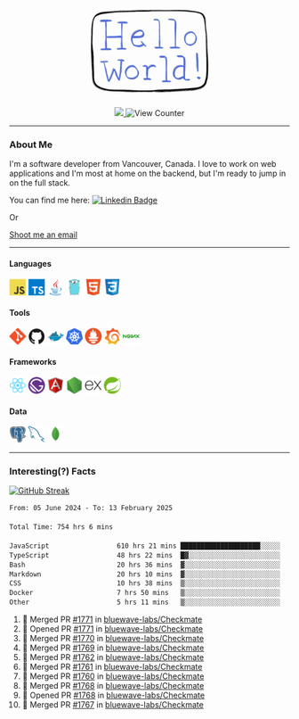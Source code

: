 <div align="center">
    <img src="./img/hello_world.webp" height="200px" width="">
    <div>
        <a href="https://www.linkedin.com/in/ajhollid">
            <img src="https://img.shields.io/badge/LinkedIn-blue"/>
        </a>
        <img src="https://komarev.com/ghpvc/?username=ajhollid&color=yellow" alt="View Counter">
    </div>
</div>

---

### About Me

I'm a software developer from Vancouver, Canada. I love to work on web applications and I'm most at home on the backend, but I'm ready to jump in on the full stack.

You can find me here: [![Linkedin Badge](https://img.shields.io/badge/-ajhollid-blue?style=flat&logo=Linkedin&logoColor=white)](https://www.linkedin.com/in/ajhollid)

Or

[Shoot me an email](mailto:ajhollid@gmail.com)

---

#### Languages

<div>
    <img src="./img/devicons/javascript-original.svg" width=30 height=30 alt="JavaScript">
    <img src="/img/devicons/typescript-original.svg" width=30 height=30 alt="TypeScript">
    <img src="./img/devicons/java-original.svg" width=30 height=30 alt="Java">
    <img src="./img/devicons/go-original.svg" width=30 height=30 alt="Golang">
    <img src="./img/devicons/html5-original.svg" width=30 height=30 alt="HTML 5">
    <img src="./img/devicons/css3-original.svg" width=30 height=30 alt="CSS 3">
</div>

#### Tools

<div>
    <img src="./img/devicons/git-original.svg" width=30 height=30 alt="Git">
    <img src="./img/devicons/github-original.svg" width=30 height=30 alt="Github">
    <img src="./img/devicons/docker-original.svg" width=30 
    height=30 alt="Docker">
    <img src="./img/devicons/kubernetes-original.svg" width=30 height=30 alt="K8">
    <img src="./img/devicons/prometheus-original.svg" width=30 height=30 alt="Prometheus">
    <img src="./img/devicons/grafana-original.svg" width=30 height=30 alt="Grafana">
    <img src="./img/devicons/nginx-original.svg" width=30 height=30 alt="Nginx">
</div>

#### Frameworks

<div>
    <img src="./img/devicons/react-original.svg" width=30 height=30 alt="React">
    <img src="./img/devicons/gatsby-original.svg" width=30 height=30 alt="Gatsby">
    <img src="./img/devicons/angularjs-original.svg" width=30 height=30 alt="AngularJS">
    <img src="./img/devicons/nodejs-original.svg" width=30 height=30 alt="NodeJS">
    <img src="./img/devicons/express-original.svg" width=30 height=30 alt="Express">
    <img src="./img/devicons/spring-original.svg" width=30 height=30 alt="Spring">
</div>

#### Data

<div>
    <img src="./img/devicons/postgresql-original.svg" width=30 height=30 alt="Postgresql">
    <img src="./img/devicons/mysql-original.svg" width=30 height=30 alt="Mysql">
    <img src="./img/devicons/mongodb-original.svg" width=30 height=30 alt="MongoDB">
</div>

---

### Interesting(?) Facts

[![GitHub Streak](http://github-readme-streak-stats.herokuapp.com?user=ajhollid)](https://git.io/streak-stats)

 <!--START_SECTION:waka-->

```txt
From: 05 June 2024 - To: 13 February 2025

Total Time: 754 hrs 6 mins

JavaScript                 610 hrs 21 mins ████████████████████░░░░░   80.39 %
TypeScript                 48 hrs 22 mins  █▓░░░░░░░░░░░░░░░░░░░░░░░   06.37 %
Bash                       20 hrs 36 mins  ▓░░░░░░░░░░░░░░░░░░░░░░░░   02.71 %
Markdown                   20 hrs 10 mins  ▓░░░░░░░░░░░░░░░░░░░░░░░░   02.66 %
CSS                        10 hrs 38 mins  ▒░░░░░░░░░░░░░░░░░░░░░░░░   01.40 %
Docker                     7 hrs 50 mins   ▒░░░░░░░░░░░░░░░░░░░░░░░░   01.03 %
Other                      5 hrs 11 mins   ▒░░░░░░░░░░░░░░░░░░░░░░░░   00.68 %
```

<!--END_SECTION:waka-->


<!--START_SECTION:activity-->
1. 🎉 Merged PR [#1771](https://github.com/bluewave-labs/Checkmate/pull/1771) in [bluewave-labs/Checkmate](https://github.com/bluewave-labs/Checkmate)
2. 💪 Opened PR [#1771](https://github.com/bluewave-labs/Checkmate/pull/1771) in [bluewave-labs/Checkmate](https://github.com/bluewave-labs/Checkmate)
3. 🎉 Merged PR [#1770](https://github.com/bluewave-labs/Checkmate/pull/1770) in [bluewave-labs/Checkmate](https://github.com/bluewave-labs/Checkmate)
4. 🎉 Merged PR [#1769](https://github.com/bluewave-labs/Checkmate/pull/1769) in [bluewave-labs/Checkmate](https://github.com/bluewave-labs/Checkmate)
5. 🎉 Merged PR [#1762](https://github.com/bluewave-labs/Checkmate/pull/1762) in [bluewave-labs/Checkmate](https://github.com/bluewave-labs/Checkmate)
6. 🎉 Merged PR [#1761](https://github.com/bluewave-labs/Checkmate/pull/1761) in [bluewave-labs/Checkmate](https://github.com/bluewave-labs/Checkmate)
7. 🎉 Merged PR [#1760](https://github.com/bluewave-labs/Checkmate/pull/1760) in [bluewave-labs/Checkmate](https://github.com/bluewave-labs/Checkmate)
8. 🎉 Merged PR [#1768](https://github.com/bluewave-labs/Checkmate/pull/1768) in [bluewave-labs/Checkmate](https://github.com/bluewave-labs/Checkmate)
9. 💪 Opened PR [#1768](https://github.com/bluewave-labs/Checkmate/pull/1768) in [bluewave-labs/Checkmate](https://github.com/bluewave-labs/Checkmate)
10. 🎉 Merged PR [#1767](https://github.com/bluewave-labs/Checkmate/pull/1767) in [bluewave-labs/Checkmate](https://github.com/bluewave-labs/Checkmate)
<!--END_SECTION:activity-->
